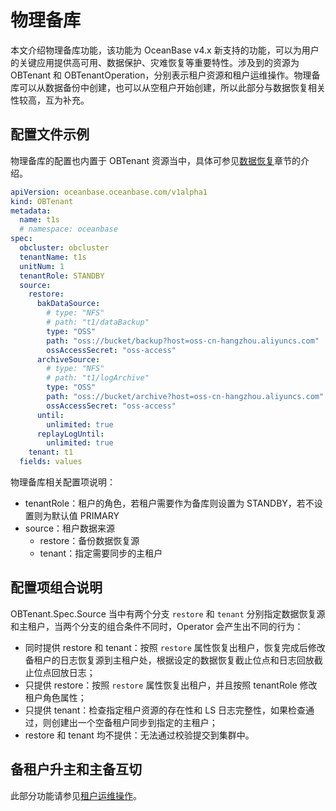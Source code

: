 # 物理备库

本文介绍物理备库功能，该功能为 OceanBase v4.x 新支持的功能，可以为用户的关键应用提供高可用、数据保护、灾难恢复等重要特性。涉及到的资源为 OBTenant 和 OBTenantOperation，分别表示租户资源和租户运维操作。物理备库可以从数据备份中创建，也可以从空租户开始创建，所以此部分与数据恢复相关性较高，互为补充。

## 配置文件示例

物理备库的配置也内置于 OBTenant 资源当中，具体可参见[数据恢复](500.data-recovery-of-ob-operator.md)章节的介绍。

```yaml tenant_standby.yaml
apiVersion: oceanbase.oceanbase.com/v1alpha1  
kind: OBTenant  
metadata:  
  name: t1s
  # namespace: oceanbase
spec: 
  obcluster: obcluster
  tenantName: t1s
  unitNum: 1 
  tenantRole: STANDBY
  source:
    restore:
      bakDataSource: 
        # type: "NFS"
        # path: "t1/dataBackup"
        type: "OSS"
        path: "oss://bucket/backup?host=oss-cn-hangzhou.aliyuncs.com"
        ossAccessSecret: "oss-access"
      archiveSource:
        # type: "NFS"
        # path: "t1/logArchive"
        type: "OSS"
        path: "oss://bucket/archive?host=oss-cn-hangzhou.aliyuncs.com"
        ossAccessSecret: "oss-access"
      until: 
        unlimited: true
      replayLogUntil:
        unlimited: true
    tenant: t1
  fields: values
```

物理备库相关配置项说明：

* tenantRole：租户的角色，若租户需要作为备库则设置为 STANDBY，若不设置则为默认值 PRIMARY
* source：租户数据来源
  * restore：备份数据恢复源
  * tenant：指定需要同步的主租户

## 配置项组合说明

OBTenant.Spec.Source 当中有两个分支 `restore` 和 `tenant` 分别指定数据恢复源和主租户，当两个分支的组合条件不同时，Operator 会产生出不同的行为：

* 同时提供 restore 和 tenant：按照 `restore` 属性恢复出租户，恢复完成后修改备租户的日志恢复源到主租户处，根据设定的数据恢复截止位点和日志回放截止位点回放日志；
* 只提供 restore：按照 `restore` 属性恢复出租户，并且按照 tenantRole 修改租户角色属性；
* 只提供 tenant：检查指定租户资源的存在性和 LS 日志完整性，如果检查通过，则创建出一个空备租户同步到指定的主租户；
* restore 和 tenant 均不提供：无法通过校验提交到集群中。

## 备租户升主和主备互切

此部分功能请参见[租户运维操作](../200.tenant-management-of-ob-operator/400.tenant-operation.md)。
